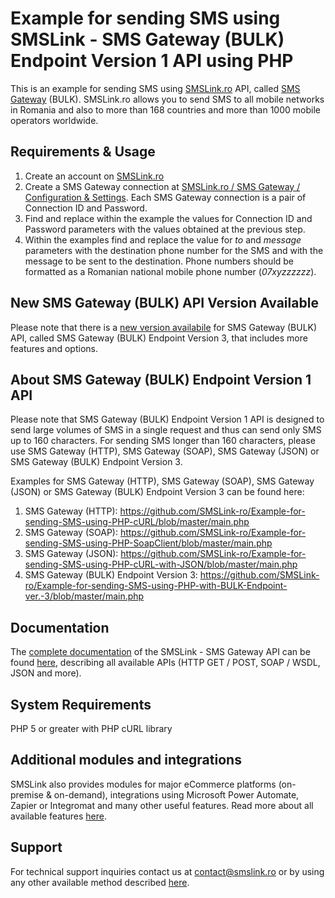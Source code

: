 # Example for sending SMS using SMSLink - SMS Gateway (BULK) Endpoint Version 1 API using PHP

This is an example for sending SMS using [SMSLink.ro](https://www.smslink.ro) API, called [SMS Gateway](https://www.smslink.ro/sms-gateway.html) (BULK). 
SMSLink.ro allows you to send SMS to all mobile networks in Romania and also to more than 168 countries and more than 1000 mobile operators worldwide. 

## Requirements & Usage

1. Create an account on [SMSLink.ro](https://www.smslink.ro/inregistrare/)
2. Create a SMS Gateway connection at [SMSLink.ro / SMS Gateway / Configuration & Settings](https://www.smslink.ro/sms/gateway/setup.php). Each SMS Gateway connection is a pair of Connection ID and Password. 
3. Find and replace within the example the values for Connection ID and Password parameters with the values obtained at the previous step.
4. Within the examples find and replace the value for *to* and *message* parameters with the destination phone number for the SMS and with the message to be sent to the destination. Phone numbers should be formatted as a Romanian national mobile phone number (*07xyzzzzzz*).

## New SMS Gateway (BULK) API Version Available

Please note that there is a [new version availabile](https://github.com/SMSLink-ro/Example-for-sending-SMS-using-PHP-with-BULK-Endpoint-ver.-3/) for SMS Gateway (BULK) API, called SMS Gateway (BULK) Endpoint Version 3, that includes more features and options.

## About SMS Gateway (BULK) Endpoint Version 1 API

Please note that SMS Gateway (BULK) Endpoint Version 1 API is designed to send large volumes of SMS in a single request and thus can send only SMS up to 160 characters. 
For sending SMS longer than 160 characters, please use SMS Gateway (HTTP), SMS Gateway (SOAP), SMS Gateway (JSON) or SMS Gateway (BULK) Endpoint Version 3.

Examples for SMS Gateway (HTTP), SMS Gateway (SOAP), SMS Gateway (JSON) or SMS Gateway (BULK) Endpoint Version 3 can be found here:

1. SMS Gateway (HTTP): https://github.com/SMSLink-ro/Example-for-sending-SMS-using-PHP-cURL/blob/master/main.php
2. SMS Gateway (SOAP): https://github.com/SMSLink-ro/Example-for-sending-SMS-using-PHP-SoapClient/blob/master/main.php
3. SMS Gateway (JSON): https://github.com/SMSLink-ro/Example-for-sending-SMS-using-PHP-cURL-with-JSON/blob/master/main.php
4. SMS Gateway (BULK) Endpoint Version 3: https://github.com/SMSLink-ro/Example-for-sending-SMS-using-PHP-with-BULK-Endpoint-ver.-3/blob/master/main.php

## Documentation

The [complete documentation](https://www.smslink.ro/sms-gateway-documentatie-sms-gateway.html) of the SMSLink - SMS Gateway API can be found [here](https://www.smslink.ro/sms-gateway-documentatie-sms-gateway.html), describing all available APIs (HTTP GET / POST, SOAP / WSDL, JSON and more).

## System Requirements 

PHP 5 or greater with PHP cURL library 

## Additional modules and integrations

SMSLink also provides modules for major eCommerce platforms (on-premise & on-demand), integrations using Microsoft Power Automate, Zapier or Integromat and many other useful features. Read more about all available features [here](https://www.smslink.ro/sms-gateway.html). 

## Support

For technical support inquiries contact us at contact@smslink.ro or by using any other available method described [here](https://www.smslink.ro/contact.php).
